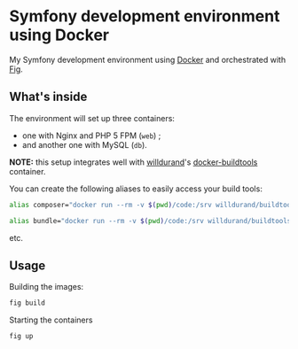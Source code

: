 Symfony development environment using Docker
============================================

My Symfony development environment using [Docker](https://www.docker.com/) and
orchestrated with [Fig](http://fig.sh/).

## What's inside

The environment will set up three containers:
  * one with Nginx and PHP 5 FPM (`web`) ;
  * and another one with MySQL (`db`).

**NOTE:** this setup integrates well with
[willdurand](https://github.com/willdurand/)'s
[docker-buildtools](https://github.com/willdurand/docker-buildtools)
container.

You can create the following aliases to easily access your build tools:

```bash
alias composer="docker run --rm -v $(pwd)/code:/srv willdurand/buildtools composer"
```

```bash
alias bundle="docker run --rm -v $(pwd)/code:/srv willdurand/buildtools bundle"
```

etc.

## Usage

Building the images:

```bash
fig build
```

Starting the containers

```bash
fig up
```
